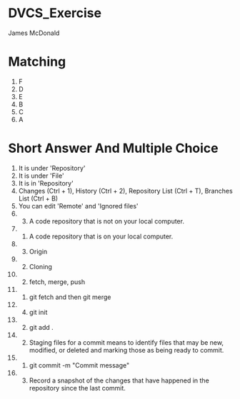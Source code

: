 # DVCS_Exercise
James McDonald

# Matching
1) F
2) D
3) E
4) B
5) C
6) A

# Short Answer And Multiple Choice
1) It is under 'Repository'
2) It is under 'File'
3) It is in 'Repository'
4) Changes (Ctrl + 1), History (Ctrl + 2), Repository List (Ctrl + T), Branches List (Ctrl + B)
5) You can edit 'Remote' and 'Ignored files'
6) 3. A code repository that is not on your local computer.
7) 1. A code repository that is on your local computer.
8) 3. Origin
9) 2. Cloning
10) 2. fetch, merge, push
11) 1. git fetch and then git merge
12) 4. git init
13) 2. git add .
14) 2. Staging files for a commit means to identify files that may be new, modified, or deleted and marking those as being ready to commit.
15) 1. git commit -m "Commit message"
16) 3. Record a snapshot of the changes that have happened in the repository since the last commit.
